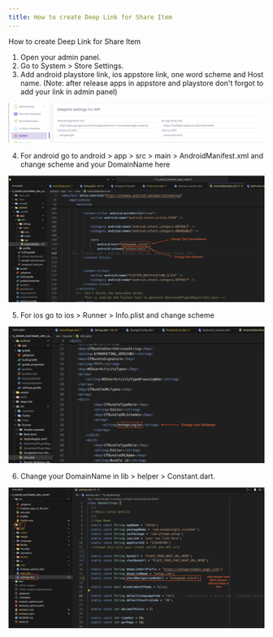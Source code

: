 ```yaml
---
title: How to create Deep Link for Share Item
---
```


How to create Deep Link for Share Item

1. Open your admin panel.
2. Go to System > Store Settings.
3. Add android playstore link, ios appstore link, one word scheme and Host name. (Note: after release apps in appstore and playstore don't forgot to add your link in admin panel)

![eShop](/img/flutter/deeplink-panelsetting.png)

4. For android go to android > app > src > main > AndroidManifest.xml and change scheme and your DomainName here

![eShop](/img/flutter/deeplink-androidmanifest.png)

5. For ios go to ios > Runner > Info.plist and change scheme

![eShop](/img/flutter/deeplink-ios.png)

6. Change your DomainName in lib > helper > Constant.dart.

![eShop](/img/flutter/nativeLink1.png) 
